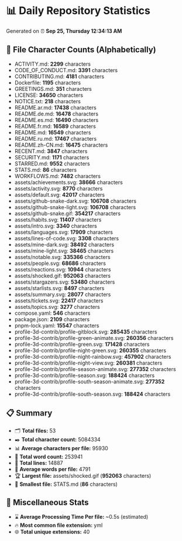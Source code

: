 # 📊 Daily Repository Statistics
Generated on ⏰ **Sep 25, Thursday 12:34:13 AM**

## 📂 File Character Counts (Alphabetically)
- ACTIVITY.md: **2299** characters
- CODE_OF_CONDUCT.md: **3391** characters
- CONTRIBUTING.md: **4181** characters
- Dockerfile: **1195** characters
- GREETINGS.md: **351** characters
- LICENSE: **34650** characters
- NOTICE.txt: **218** characters
- README.ar.md: **17438** characters
- README.de.md: **16478** characters
- README.es.md: **16490** characters
- README.fr.md: **16589** characters
- README.md: **16549** characters
- README.ru.md: **17467** characters
- README.zh-CN.md: **16475** characters
- RECENT.md: **3847** characters
- SECURITY.md: **1171** characters
- STARRED.md: **9552** characters
- STATS.md: **86** characters
- WORKFLOWS.md: **7482** characters
- assets/achievements.svg: **38666** characters
- assets/activity.svg: **8770** characters
- assets/default.svg: **42017** characters
- assets/github-snake-dark.svg: **106708** characters
- assets/github-snake-light.svg: **106708** characters
- assets/github-snake.gif: **354217** characters
- assets/habits.svg: **11407** characters
- assets/intro.svg: **3340** characters
- assets/languages.svg: **17909** characters
- assets/lines-of-code.svg: **3308** characters
- assets/mine-dark.svg: **38492** characters
- assets/mine-light.svg: **38465** characters
- assets/notable.svg: **335366** characters
- assets/people.svg: **68686** characters
- assets/reactions.svg: **10944** characters
- assets/shocked.gif: **952063** characters
- assets/stargazers.svg: **53480** characters
- assets/starlists.svg: **8497** characters
- assets/summary.svg: **28077** characters
- assets/tickets.svg: **22417** characters
- assets/topics.svg: **3277** characters
- compose.yaml: **546** characters
- package.json: **2109** characters
- pnpm-lock.yaml: **15547** characters
- profile-3d-contrib/profile-gitblock.svg: **285435** characters
- profile-3d-contrib/profile-green-animate.svg: **260356** characters
- profile-3d-contrib/profile-green.svg: **171428** characters
- profile-3d-contrib/profile-night-green.svg: **260355** characters
- profile-3d-contrib/profile-night-rainbow.svg: **457902** characters
- profile-3d-contrib/profile-night-view.svg: **260381** characters
- profile-3d-contrib/profile-season-animate.svg: **277352** characters
- profile-3d-contrib/profile-season.svg: **188424** characters
- profile-3d-contrib/profile-south-season-animate.svg: **277352** characters
- profile-3d-contrib/profile-south-season.svg: **188424** characters

## 📋 Summary
- 🗂️ **Total files:** 53
- ✒️ **Total character count:** 5084334
- 📊 **Average characters per file:** 95930
- 📝 **Total word count:** 253941
- 🧾 **Total lines:** 14887
- 📐 **Average words per file:** 4791
- 🏆 **Largest file:** assets/shocked.gif (**952063** characters)
- 🥉 **Smallest file:** STATS.md (**86** characters)

## 🌟 Miscellaneous Stats
- ⌛ **Average Processing Time Per file:** ~0.5s (estimated)
- 🔥 **Most common file extension:** yml
- 🌐 **Total unique extensions:** 40
